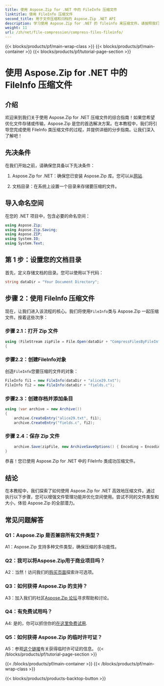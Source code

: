 ```yaml
---
title: 使用 Aspose.Zip for .NET 中的 FileInfo 压缩文件
linktitle: 使用 FileInfo 压缩文件
second_title: 用于文件压缩和归档的 Aspose.Zip .NET API
description: 学习使用 Aspose.Zip for .NET 的 fileinfo 来压缩文件。请按照我们的分步指南进行高效的文件管理。
weight: 11
url: /zh/net/file-compression/compress-files-fileinfo/
---
```


{{< blocks/products/pf/main-wrap-class >}}
{{< blocks/products/pf/main-container >}}
{{< blocks/products/pf/tutorial-page-section >}}

# 使用 Aspose.Zip for .NET 中的 FileInfo 压缩文件

## 介绍

欢迎来到我们关于使用 Aspose.Zip for .NET 压缩文件的综合指南！如果您希望优化文件存储或传输，Aspose.Zip 是您的首选解决方案。在本教程中，我们将引导您完成使用 FileInfo 类压缩文件的过程，并提供详细的分步指南。让我们深入了解吧！

## 先决条件

在我们开始之前，请确保您具备以下先决条件：

1.  Aspose.Zip for .NET：确保您已安装 Aspose.Zip 库。您可以从[网站](https://releases.aspose.com/zip/net/).

2. 文档目录：在系统上设置一个目录来存储要压缩的文件。

## 导入命名空间

在您的 .NET 项目中，包含必要的命名空间：

```csharp
using Aspose.Zip;
using Aspose.Zip.Saving;
using Aspose.ZIP;
using System.IO;
using System.Text;
```

## 第 1 步：设置您的文档目录

首先，定义存储文档的目录。您可以使用以下代码：

```csharp
string dataDir = "Your Document Directory";
```

## 步骤 2：使用 FileInfo 压缩文件

现在，让我们进入该流程的核心。我们将使用`FileInfo`类与 Aspose.Zip 一起压缩文件。按着这些次序：

### 步骤 2.1：打开 Zip 文件

```csharp
using (FileStream zipFile = File.Open(dataDir + "CompressFilesByFileInfo_out.zip", FileMode.Create))
{
```

### 步骤2.2：创建FileInfo对象

创造`FileInfo`您要压缩的文件的对象：

```csharp
FileInfo fi1 = new FileInfo(dataDir + "alice29.txt");
FileInfo fi2 = new FileInfo(dataDir + "fields.c");
```

### 步骤2.3：创建存档并添加条目

```csharp
using (var archive = new Archive())
{
    archive.CreateEntry("alice29.txt", fi1);
    archive.CreateEntry("fields.c", fi2);
```

### 步骤 2.4：保存 Zip 文件

```csharp
    archive.Save(zipFile, new ArchiveSaveOptions() { Encoding = Encoding.ASCII });
}
```

恭喜！您已使用 Aspose.Zip for .NET 中的 FileInfo 类成功压缩文件。

## 结论

在本教程中，我们探索了如何使用 Aspose.Zip for .NET 高效地压缩文件。通过执行以下步骤，您可以增强文件管理功能并优化空间使用。尝试不同的文件类型和大小，体验 Aspose.Zip 的全部潜力。

## 常见问题解答

### Q1：Aspose.Zip 是否兼容所有文件类型？

A1：Aspose.Zip 支持多种文件类型，确保压缩的多功能性。

### Q2：我可以将Aspose.Zip用于商业项目吗？

 A2：当然！访问我们的[购买页面](https://purchase.aspose.com/buy)探索许可选项。

### Q3：如何获得 Aspose.Zip 的支持？

 A3：加入我们的社区[Aspose.Zip 论坛](https://forum.aspose.com/c/zip/37)寻求帮助和讨论。

### Q4：有免费试用吗？

 A4: 是的，你可以抓住你的[在这里免费试用](https://releases.aspose.com/).

### Q5：如何获得 Aspose.Zip 的临时许可证？

 A5：参观[这个链接](https://purchase.aspose.com/temporary-license/)有关获得临时许可证的信息。
{{< /blocks/products/pf/tutorial-page-section >}}

{{< /blocks/products/pf/main-container >}}
{{< /blocks/products/pf/main-wrap-class >}}

{{< blocks/products/products-backtop-button >}}
